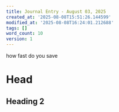 ```yaml
---
title: Journal Entry - August 03, 2025
created_at: '2025-08-08T15:51:26.144599'
modified_at: '2025-08-08T16:24:01.212688'
tags: []
word_count: 10
version: 1
---
```


how fast do you save
# Head
## Heading 2